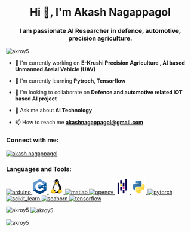 <h1 align="center">Hi 👋, I'm Akash Nagappagol</h1>
<h3 align="center">I am passionate AI Researcher in defence, automotive, precision agriculture.</h3>

<p align="left"> <img src="https://komarev.com/ghpvc/?username=akroy5&label=Profile%20views&color=0e75b6&style=flat" alt="akroy5" /> </p>

- 🔭 I’m currently working on **E-Krushi Precision Agriculture , AI based Unmanned Areial Vehicle (UAV)**

- 🌱 I’m currently learning **Pytroch, Tensorflow**

- 👯 I’m looking to collaborate on **Defence and automotive related IOT based AI project**

- 💬 Ask me about **AI Technology**

- 📫 How to reach me **akashnagappagol@gmail.com**

<h3 align="left">Connect with me:</h3>
<p align="left">
<a href="https://linkedin.com/in/akash nagappagol" target="blank"><img align="center" src="https://raw.githubusercontent.com/rahuldkjain/github-profile-readme-generator/master/src/images/icons/Social/linked-in-alt.svg" alt="akash nagappagol" height="30" width="40" /></a>
</p>

<h3 align="left">Languages and Tools:</h3>
<p align="left"> <a href="https://www.arduino.cc/" target="_blank" rel="noreferrer"> <img src="https://cdn.worldvectorlogo.com/logos/arduino-1.svg" alt="arduino" width="40" height="40"/> </a> <a href="https://www.w3schools.com/cpp/" target="_blank" rel="noreferrer"> <img src="https://raw.githubusercontent.com/devicons/devicon/master/icons/cplusplus/cplusplus-original.svg" alt="cplusplus" width="40" height="40"/> </a> <a href="https://www.linux.org/" target="_blank" rel="noreferrer"> <img src="https://raw.githubusercontent.com/devicons/devicon/master/icons/linux/linux-original.svg" alt="linux" width="40" height="40"/> </a> <a href="https://www.mathworks.com/" target="_blank" rel="noreferrer"> <img src="https://upload.wikimedia.org/wikipedia/commons/2/21/Matlab_Logo.png" alt="matlab" width="40" height="40"/> </a> <a href="https://opencv.org/" target="_blank" rel="noreferrer"> <img src="https://www.vectorlogo.zone/logos/opencv/opencv-icon.svg" alt="opencv" width="40" height="40"/> </a> <a href="https://pandas.pydata.org/" target="_blank" rel="noreferrer"> <img src="https://raw.githubusercontent.com/devicons/devicon/2ae2a900d2f041da66e950e4d48052658d850630/icons/pandas/pandas-original.svg" alt="pandas" width="40" height="40"/> </a> <a href="https://www.python.org" target="_blank" rel="noreferrer"> <img src="https://raw.githubusercontent.com/devicons/devicon/master/icons/python/python-original.svg" alt="python" width="40" height="40"/> </a> <a href="https://pytorch.org/" target="_blank" rel="noreferrer"> <img src="https://www.vectorlogo.zone/logos/pytorch/pytorch-icon.svg" alt="pytorch" width="40" height="40"/> </a> <a href="https://scikit-learn.org/" target="_blank" rel="noreferrer"> <img src="https://upload.wikimedia.org/wikipedia/commons/0/05/Scikit_learn_logo_small.svg" alt="scikit_learn" width="40" height="40"/> </a> <a href="https://seaborn.pydata.org/" target="_blank" rel="noreferrer"> <img src="https://seaborn.pydata.org/_images/logo-mark-lightbg.svg" alt="seaborn" width="40" height="40"/> </a> <a href="https://www.tensorflow.org" target="_blank" rel="noreferrer"> <img src="https://www.vectorlogo.zone/logos/tensorflow/tensorflow-icon.svg" alt="tensorflow" width="40" height="40"/> </a> </p>

<p><img align="left" src="https://github-readme-stats.vercel.app/api/top-langs?username=akroy5&show_icons=true&locale=en&layout=compact" alt="akroy5" /></p>

<p>&nbsp;<img align="center" src="https://github-readme-stats.vercel.app/api?username=akroy5&show_icons=true&locale=en" alt="akroy5" /></p>

<p><img align="center" src="https://github-readme-streak-stats.herokuapp.com/?user=akroy5&" alt="akroy5" /></p>
